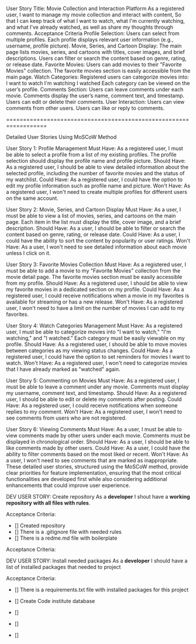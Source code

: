 User Story
Title: Movie Collection and Interaction Platform
As a registered user,
I want to manage my movie collection and interact with content,
So that I can keep track of what I want to watch, what I'm currently watching, and what I've already watched, as well as share my thoughts through comments.
Acceptance Criteria
Profile Selection:
Users can select from multiple profiles.
Each profile displays relevant user information (e.g., username, profile picture).
Movie, Series, and Cartoon Display:
The main page lists movies, series, and cartoons with titles, cover images, and brief descriptions.
Users can filter or search the content based on genre, rating, or release date.
Favorite Movies:
Users can add movies to their "Favorite Movies" collection.
The favorite movies section is easily accessible from the main page.
Watch Categories:
Registered users can categorize movies into:
I want to watch
I'm watching
I watched
Each category can be viewed on the user’s profile.
Comments Section:
Users can leave comments under each movie.
Comments display the user’s name, comment text, and timestamp.
Users can edit or delete their comments.
User Interaction:
Users can view comments from other users.
Users can like or reply to comments.


==================================================================

Detailed User Stories Using MoSCoW Method

User Story 1: Profile Management
Must Have:
As a registered user, I must be able to select a profile from a list of my existing profiles.
The profile selection should display the profile name and profile picture.
Should Have:
As a registered user, I should be able to view detailed information about the selected profile, including the number of favorite movies and the status of my watchlist.
Could Have:
As a registered user, I could have the option to edit my profile information such as profile name and picture.
Won't Have:
As a registered user, I won't need to create multiple profiles for different users on the same account.

User Story 2: Movie, Series, and Cartoon Display
Must Have:
As a user, I must be able to view a list of movies, series, and cartoons on the main page.
Each item in the list must display the title, cover image, and a brief description.
Should Have:
As a user, I should be able to filter or search the content based on genre, rating, or release date.
Could Have:
As a user, I could have the ability to sort the content by popularity or user ratings.
Won't Have:
As a user, I won't need to see detailed information about each movie unless I click on it.

User Story 3: Favorite Movies Collection
Must Have:
As a registered user, I must be able to add a movie to my "Favorite Movies" collection from the movie detail page.
The favorite movies section must be easily accessible from my profile.
Should Have:
As a registered user, I should be able to view my favorite movies in a dedicated section on my profile.
Could Have:
As a registered user, I could receive notifications when a movie in my favorites is available for streaming or has a new release.
Won't Have:
As a registered user, I won't need to have a limit on the number of movies I can add to my favorites.

User Story 4: Watch Categories Management
Must Have:
As a registered user, I must be able to categorize movies into "I want to watch," "I'm watching," and "I watched."
Each category must be easily viewable on my profile.
Should Have:
As a registered user, I should be able to move movies between categories as my viewing status changes.
Could Have:
As a registered user, I could have the option to set reminders for movies I want to watch.
Won't Have:
As a registered user, I won't need to categorize movies that I have already marked as "watched" again.

User Story 5: Commenting on Movies
Must Have:
As a registered user, I must be able to leave a comment under any movie.
Comments must display my username, comment text, and timestamp.
Should Have:
As a registered user, I should be able to edit or delete my comments after posting.
Could Have:
As a registered user, I could receive notifications when someone replies to my comment.
Won't Have:
As a registered user, I won't need to see comments from users who are not registered.

User Story 6: Viewing Comments
Must Have:
As a user, I must be able to view comments made by other users under each movie.
Comments must be displayed in chronological order.
Should Have:
As a user, I should be able to like comments made by other users.
Could Have:
As a user, I could have the ability to filter comments based on the most liked or recent.
Won't Have:
As a user, I won't need to see comments that are marked as inappropriate.
These detailed user stories, structured using the MoSCoW method, provide clear priorities for feature implementation, ensuring that the most critical functionalities are developed first while also considering additional enhancements that could improve user experience.

DEV USER STORY: Create repository
As a **developer** I shout have a **working repository with all files with rules**.

Acceptance Criteria:
- [] Created repository
- [] There is a .gitignore file with needed rules
- [] There is a redme.md file with boilerplate

Acceptance Criteria:

DEV USER STORY: Install needed packages
As a **developer** I should have a list of installed packages that needed to project

Acceptance Criteria:
- [] There is a requirements.txt file with installed packages for this project
- [] Create Code institute database

- []
- []
- []
